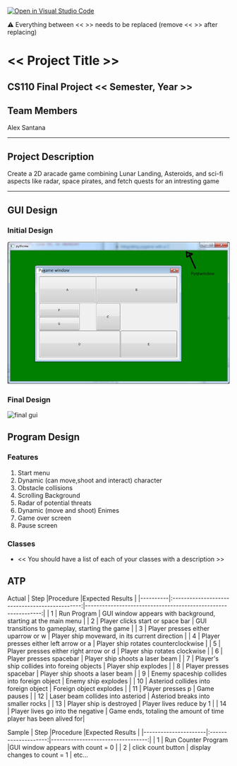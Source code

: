 [![Open in Visual Studio Code](https://classroom.github.com/assets/open-in-vscode-718a45dd9cf7e7f842a935f5ebbe5719a5e09af4491e668f4dbf3b35d5cca122.svg)](https://classroom.github.com/online_ide?assignment_repo_id=14628162&assignment_repo_type=AssignmentRepo)

:warning: Everything between << >> needs to be replaced (remove << >> after replacing)

# << Project Title >>
## CS110 Final Project  << Semester, Year >>

## Team Members

Alex Santana

***

## Project Description

Create a 2D aracade game combining Lunar Landing, Asteroids, and sci-fi aspects like radar, space pirates, and fetch quests for an intresting game

***    

## GUI Design

### Initial Design

![initial gui](assets/gui.jpg)

### Final Design

![final gui](assets/finalgui.jpg)

## Program Design

### Features

1. Start menu
2. Dynamic (can move,shoot and interact) character
3. Obstacle collisions
4. Scrolling Background
5. Radar of potential threats
6. Dynamic (move and shoot) Enimes
7. Game over screen
8. Pause screen

### Classes

- << You should have a list of each of your classes with a description >>

## ATP
Actual
| Step     |Procedure                                       |Expected Results                                               |
|----------|:----------------------------------------------:|--------------------------------------------------------------:|
|  1       | Run Program                                    | GUI window appears with background, starting at the main menu |
|  2       | Player clicks start or space bar               | GUI transitions to gameplay, starting the game                |
|  3       | Player presses either uparrow or w             | Player ship moveward, in its current direction                |
|  4       | Player presses either left arrow or a          | Player ship rotates counterclockwise                          |
|  5       | Player presses either right arrow or d         | Player ship rotates clockwise                                 |
|  6       | Player presses spacebar                        | Player ship shoots a laser beam                               |
|  7       | Player's ship collides into foreing objects    | Player ship explodes                                          |
|  8       | Player presses spacebar                        | Player ship shoots a laser beam                               |
|  9       | Enemy spaceship collides into foreign object   | Enemy ship explodes                                           |
|  10      | Asteriod collides into foreign object          | Foreign object explodes                                       |
|  11      | Player presses p                               | Game pauses                                                   |
|  12      | Laser beam collides into asteriod              | Asteriod breaks into smaller rocks                            |
|  13      | Player ship is destroyed                       | Player lives reduce by 1                                      |
|  14      | Player lives go into the negative              | Game ends, totaling the amount of time player has been alived for|

Sample
| Step                 |Procedure             |Expected Results                   |
|----------------------|:--------------------:|----------------------------------:|
|  1                   | Run Counter Program  |GUI window appears with count = 0  |
|  2                   | click count button   | display changes to count = 1      |
etc...
